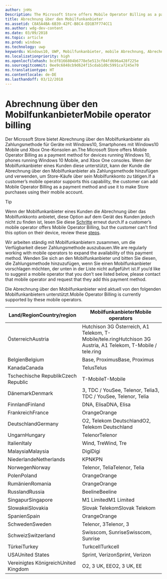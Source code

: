 ```yaml
---
author: jnHs
Description: The Microsoft Store offers Mobile Operator Billing as a payment method for mobile operators who support this capability.
title: Abrechnung über den Mobilfunkanbieter
ms.assetid: C8A5A4BA-6B39-42FC-B8C4-ED1B7F774CC1
ms.author: wdg-dev-content
ms.date: 03/09/2018
ms.topic: article
ms.prod: windows
ms.technology: uwp
keywords: Windows10, UWP, Mobilfunkanbieter, mobile Abrechnung, Abrechnung über den Mobilfunkanbieter
ms.localizationpriority: high
ms.openlocfilehash: bcdf8166804b6778e5e513cf04fd696a428f225e
ms.sourcegitcommit: 0ee9c6848cb9d624f15cdab1d0c5991ca7245e70
ms.translationtype: HT
ms.contentlocale: de-DE
ms.lasthandoff: 03/12/2018
---
```

# <a name="mobile-operator-billing"></a><span data-ttu-id="4c0ec-103">Abrechnung über den Mobilfunkanbieter</span><span class="sxs-lookup"><span data-stu-id="4c0ec-103">Mobile operator billing</span></span>


<span data-ttu-id="4c0ec-104">Der Microsoft Store bietet Abrechnung über den Mobilfunkanbieter als Zahlungsmethode für Geräte mit Windows10, Smartphones mit Windows10 Mobile und Xbox One-Konsolen an.</span><span class="sxs-lookup"><span data-stu-id="4c0ec-104">The Microsoft Store offers Mobile Operator Billing as a payment method for devices running Windows 10, phones running Windows 10 Mobile, and Xbox One consoles.</span></span> <span data-ttu-id="4c0ec-105">Wenn der Mobilfunkanbieter eines Kunden diese unterstützt, kann der Kunde die Abrechnung über den Mobilfunkanbieter als Zahlungsmethode hinzufügen und verwenden, um Store-Käufe über sein Mobilfunkkonto zu tätigen.</span><span class="sxs-lookup"><span data-stu-id="4c0ec-105">If a customer’s mobile operator supports this capability, the customer can add Mobile Operator Billing as a payment method and use it to make Store purchases using their mobile account.</span></span>

> [!TIP]
>  <span data-ttu-id="4c0ec-106">Wenn der Mobilfunkanbieter eines Kunden die Abrechnung über das Mobilfunkkonto anbietet, diese Option auf dem Gerät des Kunden jedoch nicht zu finden ist, lesen Sie diese [Schritte](http://go.microsoft.com/fwlink/p/?LinkId=523993) erneut durch.</span><span class="sxs-lookup"><span data-stu-id="4c0ec-106">If a customer’s mobile operator offers Mobile Operator Billing, but the customer can't find this option on their device, review these [steps](http://go.microsoft.com/fwlink/p/?LinkId=523993).</span></span>

<span data-ttu-id="4c0ec-107">Wir arbeiten ständig mit Mobilfunkanbietern zusammen, um die Verfügbarkeit dieser Zahlungsmethode auszubauen.</span><span class="sxs-lookup"><span data-stu-id="4c0ec-107">We are regularly working with mobile operators to expand the availability of this payment method.</span></span> <span data-ttu-id="4c0ec-108">Wenden Sie sich an den Mobilfunkanbieter und bitten Sie diesen, die Zahlungsmethode hinzuzufügen, wenn Sie einen Mobilfunkanbieter vorschlagen möchten, der unten in der Liste nicht aufgeführt ist.</span><span class="sxs-lookup"><span data-stu-id="4c0ec-108">If you’d like to suggest a mobile operator that you don’t see listed below, please contact that mobile operator and request that they add this payment method.</span></span>

<span data-ttu-id="4c0ec-109">Die Abrechnung über den Mobilfunkanbieter wird aktuell von den folgenden Mobilfunkanbietern unterstützt.</span><span class="sxs-lookup"><span data-stu-id="4c0ec-109">Mobile Operator Billing is currently supported by these mobile operators.</span></span>

| <span data-ttu-id="4c0ec-110">Land/Region</span><span class="sxs-lookup"><span data-stu-id="4c0ec-110">Country/region</span></span>  | <span data-ttu-id="4c0ec-111">Mobilfunkanbieter</span><span class="sxs-lookup"><span data-stu-id="4c0ec-111">Mobile operators</span></span>                 |
|-----------------|----------------------------------|
| <span data-ttu-id="4c0ec-112">Österreich</span><span class="sxs-lookup"><span data-stu-id="4c0ec-112">Austria</span></span>         | <span data-ttu-id="4c0ec-113">Hutchison 3G Österreich, A1 Telekom, T-Mobile/tele.ring</span><span class="sxs-lookup"><span data-stu-id="4c0ec-113">Hutchison 3G Austria, A1 Telekom, T-Mobile / tele.ring</span></span>  |
| <span data-ttu-id="4c0ec-114">Belgien</span><span class="sxs-lookup"><span data-stu-id="4c0ec-114">Belgium</span></span>         | <span data-ttu-id="4c0ec-115">Base, Proximus</span><span class="sxs-lookup"><span data-stu-id="4c0ec-115">Base, Proximus</span></span>                   |
| <span data-ttu-id="4c0ec-116">Kanada</span><span class="sxs-lookup"><span data-stu-id="4c0ec-116">Canada</span></span>          | <span data-ttu-id="4c0ec-117">Telus</span><span class="sxs-lookup"><span data-stu-id="4c0ec-117">Telus</span></span>                            |
| <span data-ttu-id="4c0ec-118">Tschechische Republik</span><span class="sxs-lookup"><span data-stu-id="4c0ec-118">Czech Republic</span></span>  | <span data-ttu-id="4c0ec-119">T-Mobile</span><span class="sxs-lookup"><span data-stu-id="4c0ec-119">T-Mobile</span></span>                         |
| <span data-ttu-id="4c0ec-120">Dänemark</span><span class="sxs-lookup"><span data-stu-id="4c0ec-120">Denmark</span></span>         | <span data-ttu-id="4c0ec-121">3, TDC / YouSee, Telenor, Telia</span><span class="sxs-lookup"><span data-stu-id="4c0ec-121">3, TDC / YouSee, Telenor, Telia</span></span>  |
| <span data-ttu-id="4c0ec-122">Finnland</span><span class="sxs-lookup"><span data-stu-id="4c0ec-122">Finland</span></span>         | <span data-ttu-id="4c0ec-123">DNA, Elisa</span><span class="sxs-lookup"><span data-stu-id="4c0ec-123">DNA, Elisa</span></span>                       |
| <span data-ttu-id="4c0ec-124">Frankreich</span><span class="sxs-lookup"><span data-stu-id="4c0ec-124">France</span></span>          | <span data-ttu-id="4c0ec-125">Orange</span><span class="sxs-lookup"><span data-stu-id="4c0ec-125">Orange</span></span>                           |
| <span data-ttu-id="4c0ec-126">Deutschland</span><span class="sxs-lookup"><span data-stu-id="4c0ec-126">Germany</span></span>         | <span data-ttu-id="4c0ec-127">O2, Telekom Deutschland</span><span class="sxs-lookup"><span data-stu-id="4c0ec-127">O2, Telekom Deutschland</span></span>          |
| <span data-ttu-id="4c0ec-128">Ungarn</span><span class="sxs-lookup"><span data-stu-id="4c0ec-128">Hungary</span></span>         | <span data-ttu-id="4c0ec-129">Telenor</span><span class="sxs-lookup"><span data-stu-id="4c0ec-129">Telenor</span></span>                          |
| <span data-ttu-id="4c0ec-130">Italien</span><span class="sxs-lookup"><span data-stu-id="4c0ec-130">Italy</span></span>           | <span data-ttu-id="4c0ec-131">Wind, Tre</span><span class="sxs-lookup"><span data-stu-id="4c0ec-131">Wind, Tre</span></span>                        |
| <span data-ttu-id="4c0ec-132">Malaysia</span><span class="sxs-lookup"><span data-stu-id="4c0ec-132">Malaysia</span></span>        | <span data-ttu-id="4c0ec-133">Digi</span><span class="sxs-lookup"><span data-stu-id="4c0ec-133">Digi</span></span>                             |
| <span data-ttu-id="4c0ec-134">Niederlande</span><span class="sxs-lookup"><span data-stu-id="4c0ec-134">Netherlands</span></span>     | <span data-ttu-id="4c0ec-135">KPN</span><span class="sxs-lookup"><span data-stu-id="4c0ec-135">KPN</span></span>                              |
| <span data-ttu-id="4c0ec-136">Norwegen</span><span class="sxs-lookup"><span data-stu-id="4c0ec-136">Norway</span></span>          | <span data-ttu-id="4c0ec-137">Telenor, Telia</span><span class="sxs-lookup"><span data-stu-id="4c0ec-137">Telenor, Telia</span></span>                   |
| <span data-ttu-id="4c0ec-138">Polen</span><span class="sxs-lookup"><span data-stu-id="4c0ec-138">Poland</span></span>          | <span data-ttu-id="4c0ec-139">Orange</span><span class="sxs-lookup"><span data-stu-id="4c0ec-139">Orange</span></span>                           |
| <span data-ttu-id="4c0ec-140">Rumänien</span><span class="sxs-lookup"><span data-stu-id="4c0ec-140">Romania</span></span>         | <span data-ttu-id="4c0ec-141">Orange</span><span class="sxs-lookup"><span data-stu-id="4c0ec-141">Orange</span></span>                           |
| <span data-ttu-id="4c0ec-142">Russland</span><span class="sxs-lookup"><span data-stu-id="4c0ec-142">Russia</span></span>          | <span data-ttu-id="4c0ec-143">Beeline</span><span class="sxs-lookup"><span data-stu-id="4c0ec-143">Beeline</span></span>                          |
| <span data-ttu-id="4c0ec-144">Singapur</span><span class="sxs-lookup"><span data-stu-id="4c0ec-144">Singapore</span></span>       | <span data-ttu-id="4c0ec-145">M1 Limited</span><span class="sxs-lookup"><span data-stu-id="4c0ec-145">M1 Limited</span></span>                       |
| <span data-ttu-id="4c0ec-146">Slowakei</span><span class="sxs-lookup"><span data-stu-id="4c0ec-146">Slovakia</span></span>        | <span data-ttu-id="4c0ec-147">Slovak Telekom</span><span class="sxs-lookup"><span data-stu-id="4c0ec-147">Slovak Telekom</span></span>                   |
| <span data-ttu-id="4c0ec-148">Spanien</span><span class="sxs-lookup"><span data-stu-id="4c0ec-148">Spain</span></span>           | <span data-ttu-id="4c0ec-149">Orange</span><span class="sxs-lookup"><span data-stu-id="4c0ec-149">Orange</span></span>                           |
| <span data-ttu-id="4c0ec-150">Schweden</span><span class="sxs-lookup"><span data-stu-id="4c0ec-150">Sweden</span></span>          | <span data-ttu-id="4c0ec-151">Telenor, 3</span><span class="sxs-lookup"><span data-stu-id="4c0ec-151">Telenor, 3</span></span>                       |
| <span data-ttu-id="4c0ec-152">Schweiz</span><span class="sxs-lookup"><span data-stu-id="4c0ec-152">Switzerland</span></span>     | <span data-ttu-id="4c0ec-153">Swisscom, Sunrise</span><span class="sxs-lookup"><span data-stu-id="4c0ec-153">Swisscom, Sunrise</span></span>                |
| <span data-ttu-id="4c0ec-154">Türkei</span><span class="sxs-lookup"><span data-stu-id="4c0ec-154">Turkey</span></span>          | <span data-ttu-id="4c0ec-155">Turkcell</span><span class="sxs-lookup"><span data-stu-id="4c0ec-155">Turkcell</span></span>                         |
| <span data-ttu-id="4c0ec-156">USA</span><span class="sxs-lookup"><span data-stu-id="4c0ec-156">United States</span></span>   | <span data-ttu-id="4c0ec-157">Sprint, Verizon</span><span class="sxs-lookup"><span data-stu-id="4c0ec-157">Sprint, Verizon</span></span>                  |
| <span data-ttu-id="4c0ec-158">Vereinigtes Königreich</span><span class="sxs-lookup"><span data-stu-id="4c0ec-158">United Kingdom</span></span>  | <span data-ttu-id="4c0ec-159">O2, 3 UK, EE</span><span class="sxs-lookup"><span data-stu-id="4c0ec-159">O2, 3 UK, EE</span></span>                     |

 



 


 

 




